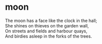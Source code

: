 # moon
The moon has a face like the clock in the hall; <br/>
She shines on thieves on the garden wall, <br/>
On streets and fields and harbour quays, <br/>
And birdies asleep in the forks of the trees.<br/>
